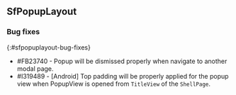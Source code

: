 ## SfPopupLayout

### Bug fixes
{:#sfpopuplayout-bug-fixes}

* \#FB23740 - Popup will be dismissed properly when navigate to another modal page.
* \#I319489 - [Android] Top padding will be properly applied for the popup view when PopupView is opened from `TitleView` of the `ShellPage`. 